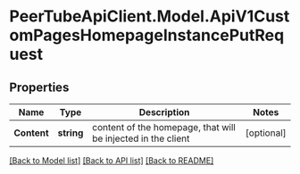 # PeerTubeApiClient.Model.ApiV1CustomPagesHomepageInstancePutRequest

## Properties

Name | Type | Description | Notes
------------ | ------------- | ------------- | -------------
**Content** | **string** | content of the homepage, that will be injected in the client | [optional] 

[[Back to Model list]](../README.md#documentation-for-models) [[Back to API list]](../README.md#documentation-for-api-endpoints) [[Back to README]](../README.md)

